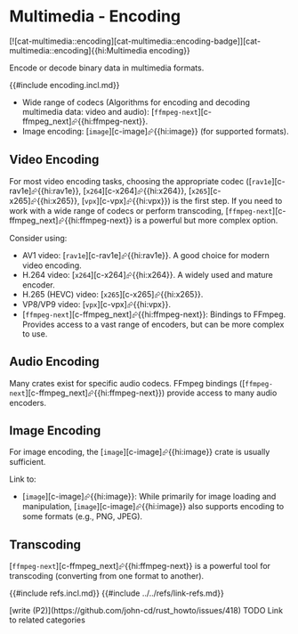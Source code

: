 # Multimedia - Encoding

[![cat-multimedia::encoding][cat-multimedia::encoding-badge]][cat-multimedia::encoding]{{hi:Multimedia encoding}}

Encode or decode binary data in multimedia formats.

{{#include encoding.incl.md}}

- Wide range of codecs (Algorithms for encoding and decoding multimedia data: video and audio): [`ffmpeg-next`][c-ffmpeg_next]⮳{{hi:ffmpeg-next}}.
- Image encoding: [`image`][c-image]⮳{{hi:image}} (for supported formats).

## Video Encoding

For most video encoding tasks, choosing the appropriate codec ([`rav1e`][c-rav1e]⮳{{hi:rav1e}}, [`x264`][c-x264]⮳{{hi:x264}}, [`x265`][c-x265]⮳{{hi:x265}}, [`vpx`][c-vpx]⮳{{hi:vpx}}) is the first step. If you need to work with a wide range of codecs or perform transcoding, [`ffmpeg-next`][c-ffmpeg_next]⮳{{hi:ffmpeg-next}} is a powerful but more complex option.

Consider using:

- AV1 video: [`rav1e`][c-rav1e]⮳{{hi:rav1e}}. A good choice for modern video encoding.
- H.264 video: [`x264`][c-x264]⮳{{hi:x264}}. A widely used and mature encoder.
- H.265 (HEVC) video: [`x265`][c-x265]⮳{{hi:x265}}.
- VP8/VP9 video: [`vpx`][c-vpx]⮳{{hi:vpx}}.
- [`ffmpeg-next`][c-ffmpeg_next]⮳{{hi:ffmpeg-next}}: Bindings to FFmpeg. Provides access to a vast range of encoders, but can be more complex to use.

## Audio Encoding

Many crates exist for specific audio codecs. FFmpeg bindings ([`ffmpeg-next`][c-ffmpeg_next]⮳{{hi:ffmpeg-next}}) provide access to many audio encoders.

## Image Encoding

For image encoding, the [`image`][c-image]⮳{{hi:image}} crate is usually sufficient.

Link to:

- [`image`][c-image]⮳{{hi:image}}: While primarily for image loading and manipulation, [`image`][c-image]⮳{{hi:image}} also supports encoding to some formats (e.g., PNG, JPEG).

## Transcoding

[`ffmpeg-next`][c-ffmpeg_next]⮳{{hi:ffmpeg-next}} is a powerful tool for transcoding (converting from one format to another).

{{#include refs.incl.md}}
{{#include ../../refs/link-refs.md}}

<div class="hidden">
[write (P2)](https://github.com/john-cd/rust_howto/issues/418)
TODO Link to related categories
</div>
